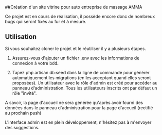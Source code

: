 ##Création d'un site vitrine pour auto entreprise de massage AMMA

Ce projet est en cours de réalisation, il possède encore donc de nombreux bugs qui seront fixés au fur et à mesure.

## Utilisation

Si vous souhaitez cloner le projet et le réutiliser il y a plusieurs étapes.

1. Assurez-vous d'ajouter un fichier .env avec les informations de connexion à votre bdd.
 
 2. Tapez php artisan db:seed dans la ligne de commande pour générer automatiquement les migrations (en les acceptant quand elles seront proposées).
  Un utilisateur avec le rôle d'admin est créé pour accéder au panneau d'administration. Tous les utilisateurs inscrits ont par défaut un rôle "invité".
 
 A savoir, la page d'accueil ne sera générée qu'après avoir fourni des données dans le panneau d'administration pour la page d'accueil (rectifié au prochain push)

L'interface admin est en plein développement, n'hésitez pas à m'envoyer des suggestions.
